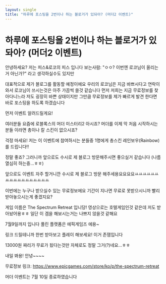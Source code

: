 ```yaml
---
layout: single
title: "하루에 포스팅을 2번이나 하는 블로거가 있돠아? (머더2 이벤트)"
---
```


# 하루에 포스팅을 2번이나 하는 블로거가 있돠아? (머더2 이벤트)
안녕하세요? 저는 피스&로코의 피스 입니다
보는사람: "ㅇㅇ? 이번엔 로코님이 올리는거 아닌가?" 라고 생각하실수도 있지만

대표적으로 제가 블로그를 활동할 예정이에요 우리의 로코님은 지금 바쁘시다고 연락이 와서
로코님이 쓰시는것은 아주 가끔씩 쓸것 같습니다 먼저 저희는 지금 무료정보를 찾아다니느라 저도
굉장히 바쁜 상태이지만 그만큼 무료정보를 제가 빠르게 발견 한다면 바로 포스팅을 하도록 하겠습니다

먼저 이벤트 알려드릴게요!

여러분들 요즘에 로블록스의 머더 미스터리2 아시죠?
머더를 이제 막 처음 시작하시는 분들 이라면 총이나 칼 스킨이 없으시죠?

걱정 마세요! 저는 이 이벤트에 참여하시는 분들중 1명에게 총스킨 레인보우(Rainbow)를 드립니다!!

정말 좋죠? 그러니까 앞으로도 수시로 제 블로그 방문해주시면 좋으실거 같습니다
(나름 열심히 하는중...ㅎㅎ)

앞으로도 이벤트 자주 할거니깐 수시로 제 블로그 방문 해주세용요요요요ㅛㅛㅛㅛㅛㅛㅛㅛㅛㅛㅛㅛㅛㅛㅛㅛㅛ

이번에는 누구나 받으실수 있는 무료정보에요 기간이 지나면 무료로 못받으시니까
빨리 받아놓으시는게 좋겠지요?

게임 이름은 The Spectrum Retreat 입니당!
영상으로는 호텔게임인것 같은데 저도 받아놨어용ㅎㅎ
일단 이 겜을 해보시는거는 나쁘지 않을것 같해요

7월9일까지 입니다 풀린 플랫폼은 에픽게임즈 에용~

링크 드릴테니까 한번 받아보고 플레이 해보세요! 이거 존잼입니다

13000원 짜리가 무료가 됬다는것만 자체로도 정말 그거(?)네요...ㅎㅎ

내일 봐용! 안녕~~~~

무료정보 링크: https://www.epicgames.com/store/ko/p/the-spectrum-retreat


머더 이벤트는 7월 10일 종료하였습니다

